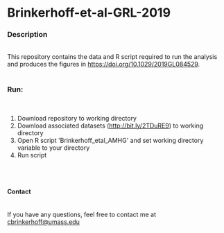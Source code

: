 # Brinkerhoff-et-al-GRL-2019

<b><h3>Description</h3></b>
<br>
This repository contains the data and R script required to run the analysis and produces the figures in https://doi.org/10.1029/2019GL084529.
<br><br>
<b><h3>Run:</h3></b>
<br>
1) Download repository to working directory
2) Download associated datasets (http://bit.ly/2TDuRE9) to working directory
3) Open R script 'Brinkerhoff_etal_AMHG' and set working directory variable to your directory
4) Run script

<br><br>
<b><h4>Contact</h4></b>
<br>
If you have any questions, feel free to contact me at cbrinkerhoff@umass.edu
